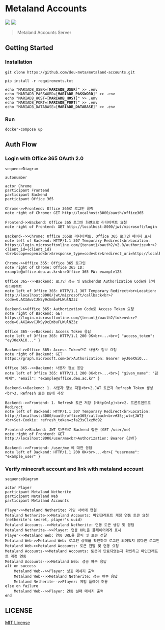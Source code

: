 # Metaland Accounts
<a href="https://www.docker.com/"><img src="https://img.shields.io/badge/Docker-2496ED?style=for-the-badge&logo=Docker&logoColor=white"/></a>
<a href="https://fastapi.tiangolo.com/ko/"><img src="https://img.shields.io/badge/FastAPI-009688?style=for-the-badge&logo=FastAPI&logoColor=white"/></a>
>Metaland Accounts Server


## Getting Started  

### Installation

<pre><code>git clone https://github.com/deu-meta/metaland-accounts.git

pip install -r requirements.txt

echo "MARIADB_USER=[<b>MARIADB_USER</b>]" >> .env
echo "MARIADB_PASSWORD=[<b>MARIADB_PASSWORD</b>]" >> .env
echo "MARIADB_HOST=[<b>MARIADB_HOST</b>]" >> .env
echo "MARIADB_PORT=[<b>MARIADB_PORT</b>]" >> .env
echo "MARIADB_DATABASE=[<b>MARIADB_DATABASE</b>]" >> .env
</code></pre>

### Run

<pre><code>docker-compose up</code></pre>

## Auth Flow

### Login with Office 365 OAuth 2.0
```mermaid
sequenceDiagram

autonumber

actor Chrome
participant Frontend
participant Backend
participant Office 365

Chrome->>Frontend: Office 365로 로그인 클릭
note right of Chrome: GET http://localhost:3000/oauth/office365

Frontend->>Backend: Office 365 로그인 화면으로 리다이렉트 요청
note right of Frontend: GET http://localhost:8000/jwt/microsoft/login

Backend-->>Chrome: Office 365로 리다이렉트, Office 365 로그인 페이지 표시
note left of Backend: HTTP/1.1 307 Temporary Redirect<br>Location: https://login.microsoftonline.com/{tenant}/oauth2/v2.0/authorize<br>?client_id={client_id}<br>&scope=openid<br>&response_type=code<br>&redirect_uri=http://localhost:8000/oauth/office365/callback

Chrome->>Office 365: Office 365 로그인
note right of Chrome: Office 365 ID: example@office.deu.ac.kr<br>Office 365 PW: example123

Office 365-->>Backend: 로그인 성공 및 Backend로 Authorization Code와 함께 리다이렉트
note left of Office 365: HTTP/1.1 307 Temporary Redirect<br>Location: http://localhost:8000/jwt/microsoft/callback<br>?code=0.AXIAwvCJkSy9cEmbuFLWulNZ3z

Backend->>Office 365: Authorization Code로 Access Token 요청
note right of Backend: GET https://login.microsoftonline.com/{tenant}/oauth2/token<br>?code=0.AXIAwvCJkSy9cEmbuFLWulNZ3z

Office 365-->>Backend: Access Token 응답
note left of Office 365: HTTP/1.1 200 OK<br>...<br>{ "access_token": "eyJ0eXAiO..." }

Backend->>Office 365: Access Token으로 사용자 정보 요청
note right of Backend: GET https://graph.microsoft.com<br>Authorization: Bearer eyJ0eXAiO...

Office 365-->>Backend: 사용자 정보 응답
note left of Office 365: HTTP/1.1 200 OK<br>...<br>{ "given_name": "김예제", "email": "example@office.deu.ac.kr" }

Backend->>Backend: 1. 사용자 정보 저장<br>2.JWT 토큰과 Refresh Token 생성<br>3. Refresh 토큰 DB에 저장

Backend-->>Frontend: 1. Refresh 토큰 저장 (HttpOnly)<br>2. 프론트엔드로 Redirect
note left of Backend: HTTP/1.1 307 Temporary Redirect<br>Location: http://localhost:3000/oauth/office365/callback<br>#35;jwt={JWT}<br>Set-Cookie: refresh_token=zfa23sClxzMd92

Frontend->>Backend: JWT 토큰으로 Backend 접근 (GET /user/me)
note right of Frontend: GET http://localhost:8000/user/me<br>Authorization: Bearer {JWT}

Backend-->>Frontend: /user/me 에 대한 응답
note left of Backend: HTTP/1.1 200 OK<br>...<br>{ "username": "example_user" }
```

### Verify minecraft account and link with metaland account
```mermaid
sequenceDiagram

actor Player
participant Metaland Netherite
participant Metaland Web
participant Metaland Accounts

Player->>Metaland Netherite: 게임 서버에 연결
Metaland Netherite->>Metaland Accounts: 마인크래프트 계정 연동 토큰 요청 (netherite's secret, player's uuid)
Metaland Accounts-->>Metaland Netherite: 연동 토큰 생성 및 응답
Metaland Netherite-->>Player: 연동 URL을 플레이어에게 표시
Player->>Metaland Web: 연동 URL을 클릭 및 토큰 전달
Metaland Web->>Metaland Web: 로그인 상태를 확인하고 로그인 되어있지 않다면 로그인
Metaland Web->>Metaland Accounts: 토큰 전달 및 연동 요청
Metaland Accounts->>Metaland Accounts: 토큰이 만료되었는지 확인하고 마인크래프트 계정 연동
Metaland Accounts-->>Metaland Web: 성공 여부 응답
alt on success
    Metaland Web-->>Player: 성공 메세지 출력
    Metaland Web-->>Metaland Netherite: 성공 여부 응답
    Metaland Netherite-->>Player: 게임 플레이 허용
else on failure
    Metaland Web-->>Player: 연동 실패 메세지 출력
end
```

## LICENSE

[MIT License](./LICENSE)
